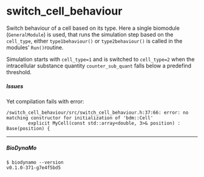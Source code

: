 # switch_cell_behaviour

Switch behaviour of a cell based on its type. Here a single biomodule (`GeneralModule`) is used, that runs the simulation 
step based on the `cell_type`, either `type1behaviour()` or `type2behaviour()` is called in the modules' `Run()`routine.

Simulation starts with `cell_type=1` and is switched to `cell_type=2` when the  intracellular substance quantity `counter_sub_quant` falls below a predefind threshold.


##### Issues

Yet compilation fails with error:
```
/switch_cell_behaviour/src/switch_cell_behaviour.h:37:66: error: no matching constructor for initialization of 'bdm::Cell'
        explicit MyCell(const std::array<double, 3>& position) : Base(position) {
```
-----------------
##### BioDynaMo
```
$ biodynamo --version
v0.1.0-371-g7e4f5bd5

```
